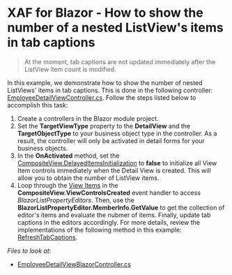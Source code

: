 # XAF for Blazor - How to show the number of a nested ListView's items in tab captions

>At the moment, tab captions are not updated immediately after the ListView item count is modified.

In this example, we demonstrate how to show the number of nested ListViews' items in tab captions. This is done in the following controller: [EmployeeDetailViewController.cs](./DetailViewTabCount.Module.Blazor/Controllers/EmployeeDetailViewBlazorController.cs). Follow the steps listed below to accomplish this task:
1. Create a controllers in the Blazor module project.
2. Set the **TargetViewType** property to the **DetailView** and the **TargetObjectType** to your business object type in the controller. As a result, the controller will only be activated in detail forms for your business objects.
3. In the **OnActivated** method, set the [CompositeView.DelayedItemsInitialization](https://docs.devexpress.com/eXpressAppFramework/DevExpress.ExpressApp.CompositeView.DelayedItemsInitialization) to **false** to initialize all View Item controls immediately when the Detail View is created. This will allow you to obtain the number of ListView items.
8. Loop through the [View Items](https://docs.devexpress.com/eXpressAppFramework/112612/concepts/ui-construction/view-items) in the **CompositeView.ViewControlsCreated** event handler to access *BlazorListPropertyEditors*. Then, use the **BlazorListPropertyEditor.MemberInfo.GetValue** to get the collection of editor's items and evaluate the nubmer of items. Finally, update tab captions in the editors accordingly. For more details, review the implementations of the following method in this example: [RefreshTabCaptions](./DetailViewTabCount.Module.Blazor/Controllers/EmployeeDetailViewBlazorController.cs#L27).

<!-- default file list -->
*Files to look at*:

* [EmployeeDetailViewBlazorController.cs](./DetailViewTabCount.Module.Blazor/Controllers/EmployeeDetailViewBlazorController.cs)
<!-- default file list end -->
